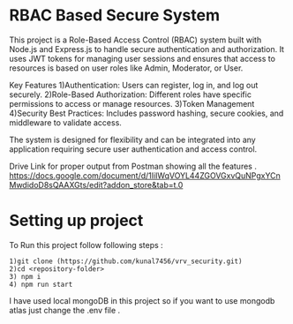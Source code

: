 
# RBAC Based Secure System

This project is a Role-Based Access Control (RBAC) system built with Node.js and Express.js to handle secure authentication and authorization. It uses JWT tokens for managing user sessions and ensures that access to resources is based on user roles like Admin, Moderator, or User.

Key Features
1)Authentication: Users can register, log in, and log out securely.
2)Role-Based Authorization: Different roles have specific permissions to access or manage resources.
3)Token Management
4)Security Best Practices: Includes password hashing, secure cookies, and middleware to validate access.

The system is designed for flexibility and can be integrated into any application requiring secure user authentication and access control.


Drive Link for proper output from Postman showing all the features . 
https://docs.google.com/document/d/1liIWqVOYL44ZGOVGxvQuNPgxYCnMwdidoD8sQAAXGts/edit?addon_store&tab=t.0

# Setting up project 
 To Run this project follow following steps :
```
1)git clone (https://github.com/kunal7456/vrv_security.git)
2)cd <repository-folder>
3) npm i
4) npm run start
```
I have used local mongoDB in this project so if you want to use mongodb atlas just change the .env file . 